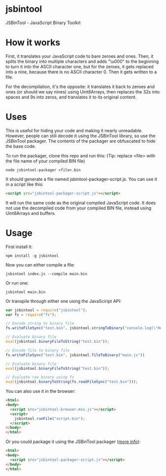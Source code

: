 # jsbintool
JSBinTool - JavaScript Binary Toolkit

# How it works
First, it translates your JavaScript code to bare zeroes and ones. Then, it splits the binary into multiple characters and adds "\u000" to the beginning to turn it into the ASCII character one, but for the zeroes, it gets replaced into a nine, because there is no ASCII character 0. Then it gets written to a file.

For the decompilation, it's the opposite: it translates it back to zeroes and ones (or should we say nines) using Uint8Arrays, then replaces the 32s into spaces and 9s into zeros, and translates it to its original content.

# Uses
This is useful for hiding your code and making it nearly unreadable. However, people can still decode it using the JSBinTool library, so use the JSBinTool packager. The contents of the packager are obfuscated to hide the base code.

To run the packager, clone this repo and run this: (Tip: replace &lt;file&gt; with the file name of your compiled BIN file)
```
node jsbintool-packager <file>.bin
```
It should generate a file named jsbintool-packager-script.js. You can use it in a script like this:
```html
<script src="jsbintool-packager-script.js"></script>
```
It will run the same code as the original compiled JavaScript code. It does not use the decompiled code from your compiled BIN file, instead using Uint8Arrays and buffers.

# Usage
First install it:
```
npm install -g jsbintool
```
Now you can either compile a file:
```
jsbintool index.js --compile main.bin
```
Or run one:
```
jsbintool main.bin
```
Or transpile through either one using the JavaSciript API:
```javascript
var jsbintool = require("jsbintool");
var fs = require("fs");

// Encode string to binary file
fs.writeFileSync("test.bin", jsbintool.stringToBinary("console.log(\"Hello World!\")"))

// Evaluate binary file
eval(jsbintool.binaryFileToString("test.bin"));

// Encode file to binary file
fs.writeFileSync("test.bin", jsbintool.fileToBinary("main.js"))

// Evaluate binary file
eval(jsbintool.binaryFileToString("test.bin"));

// Evaluate raw binary using fs
eval(jsbintool.binaryToString(fs.readFileSync("test.bin")));
```
You can also use it in the browser:
```html
<html>
<body>
  <script src="jsbintool-browser.min.js"></script>
  <script>
    jsbintool.runFile("script.bin");
  </script>
</body>
</html>
```
Or you could package it using the JSBinTool packager ([more info](https://github.com/Unzor/jsbintool#uses)):
```html
<html>
<body>
  <script src="jsbintool-packager-script.js"></script>
</body>
</html>
```
